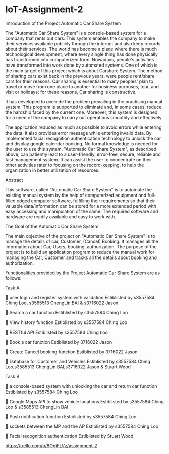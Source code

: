 # IoT-Assignment-2


Introduction of the Project Automatic Car Share System

The "Automatic Car Share System" is a console-based system for a company that rents out cars. This system enables the company to make their services available publicly through the internet and also keep records about their services. The world has become a place where there is much technological development; where every single thing has done physically has transformed into computerized form. Nowadays, people's activities have transformed into work done by automated systems. One of which is the main target of this project which is about Carshare System. The method of sharing cars exist back in the previous years, were people rent/share cars for their reasons. Car sharing is essential to many peoples' plan to travel or move from one place to another for business purposes, tour, and visit or holidays; for these reasons, Car sharing is constructive.

It has developed to override the problem prevailing in the practising manual system. This program is supported to eliminate and, in some cases, reduce the hardship faced by the current one. Moreover, this system is designed for a need of the company to carry out operations smoothly and effectively.

The application reduced as much as possible to avoid errors while entering the data. It also provides error message while entering invalid data. By implemented facial recognition authentication technology to unlock the car and display google calendar booking, No formal knowledge is needed for the user to use this system. "Automatic Car Share System", as described above, can patiently lead to a user-friendly, error-free, secure, reliable and fast management system. It can assist the user to concentrate on their other activities rater to focusing on the record-keeping, to help the organization in better utilization of resources.


Abstract

This software, called "Automatic Car Share System" is to automate the existing manual system by the help of computerized equipment and full-filled edged computer software, fulfilling their requirements so that their valuable data/information can be stored for a more extended period with easy accessing and manipulation of the same. The required software and hardware are readily available and easy to work with.

The Goal of the Automatic Car Share System.

The main objective of the project on "Automatic Car Share System" is to manage the details of car, Customer, (Cancel) Booking. It manages all the information about Car, Users, booking, authorization. The purpose of the project is to build an application program to reduce the manual work for managing the Car, Customer and tracks all the details about booking and authorization.


Functionalities provided by the Project Automatic Car Share System are as follows:

Task A

	user login and register system with validation
Estiblisted by s3557584 Ching Loo, s3585513 ChengLin BAI & s3716022 Jason

	Search a car function
Estiblisted by s3557584 Ching Loo

	View history function
Estiblisted by s3557584 Ching Loo

	RESTful API
Estiblisted by s3557584 Ching Loo

	Book a car function
Estiblisted by 3716022 Jason

	Create Cancel booking function
Estiblisted by 3716022 Jason

	Database for Customer and Vehicles
Estiblisted by s3557584 Ching Loo,s3585513 ChengLin BAI,s3716022 Jason & Stuart Wood

Task B

	a console-based system with unlocking the car and return car function
Estiblisted by s3557584 Ching Loo

	Google Maps API to show vehicle locations
Estiblisted by s3557584 Ching Loo & s3585513 ChengLin BAI

	Push notification function
Estiblisted by s3557584 Ching Loo

	sockets between the MP and the AP
Estiblisted by s3557584 Ching Loo

	Facial recognition authentication
Estiblisted by Stuart Wood


https://trello.com/b/8OgiFLVz/assignment-2